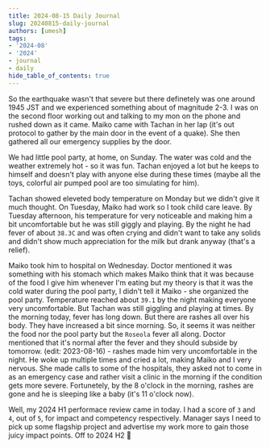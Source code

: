 ```yaml
---
title: 2024-08-15 Daily Journal
slug: 20240815-daily-journal
authors: [umesh]
tags:
- '2024-08'
- '2024'
- journal
- daily
hide_table_of_contents: true
---
```

So the earthquake wasn't that severe but there definetely was one around 1945 JST and we<!-- truncate --> experienced something about of magnitude 2-3. I was on the second floor working out and talking to my mon on the phone and rushed down as it came. Maiko came with Tachan in her lap (it's out protocol to gather by the main door in the event of a quake). She then gathered all our emergency supplies by the door.

We had little pool party, at home, on Sunday. The water was cold and the weather extremely hot - so it was fun. Tachan enjoyed a lot but he keeps to himself and doesn't play with anyone else during these times (maybe all the toys, colorful air pumped pool are too simulating for him).

Tachan showed eleveted body temperature on Monday but we didn't give it much thought. On Tuesday, Maiko had work so I took child care leave. By Tuesday afternoon, his temperature for very noticeable and making him a bit uncomfortable but he was still giggly and playing. By the night he had fever of about `38.3C` and was often crying and didn't want to take any solids and didn't show much appreciation for the milk but drank anyway (that's a relief).

Maiko took him to hospital on Wednesday. Doctor mentioned it was something with his stomach which makes Maiko think that it was because of the food I give him whenever I'm eating but my theory is that it was the cold water during the pool party, I didn't tell it Maiko - she organized the pool party. Temperature reached about `39.1` by the night making everyone very uncomfortable. But Tachan was still giggling and playing at times. By the morning today, fever has long down. But there are rashes all over his body. They have increased a bit since morning. So, it seems it was neither the food nor the pool party but the `Roseola` fever all along. Doctor mentioned that it's normal after the fever and they should subside by tomorrow.
(edit: 2023-08-16) - rashes made him very uncomfortable in the night. He woke up multiple times and cried a lot, making Maiko and I very nervous. She made calls to some of the hospitals, they asked not to come in as an emergency case and rather visit a clinic in the morning if the condition gets more severe. Fortunetely, by the 8 o'clock in the morning, rashes are gone and he is sleeping like a baby (it's 11 o'clock now).

Well, my 2024 H1 performace review came in today. I had a score of `3` and `4`, out of `5`, for impact and competency respectively. Manager says I need to pick up some flagship project and advertise my work more to gain those juicy impact points. Off to 2024 H2 :rocket:
